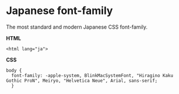 # Japanese font-family
The most standard and modern Japanese CSS font-family.

**HTML**

`<html lang="ja">`

**CSS**

```
body {
  font-family: -apple-system, BlinkMacSystemFont, "Hiragino Kaku Gothic ProN", Meiryo, "Helvetica Neue", Arial, sans-serif;
  }
```
